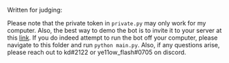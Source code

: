 Written for judging:

Please note that the private token in `private.py` may only work for my computer. 
Also, the best way to demo the bot is to invite it to your server at this 
[link](https://discord.com/api/oauth2/authorize?client_id=959889388639240203&permissions=534723946560&scope=bot).
If you do indeed attempt to run the bot off your computer, please navigate to this folder
and run `python main.py`.
Also, if any questions arise, please reach out to
kd#2122 or ye11ow_flash#0705 on discord.